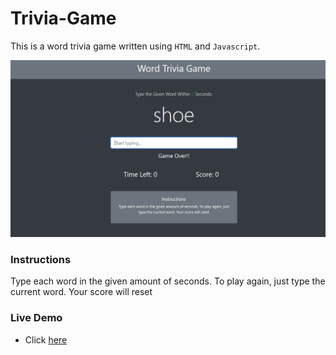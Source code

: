 # Trivia-Game
This is a word trivia game written using `HTML` and `Javascript`.

![](assets/images/triviagame.png)

### Instructions
Type each word in the given amount of seconds. To play again, just type the current word. Your score will reset




### Live Demo
 - Click [here](https://rubbishspitfire.github.io/trivia-game/)

